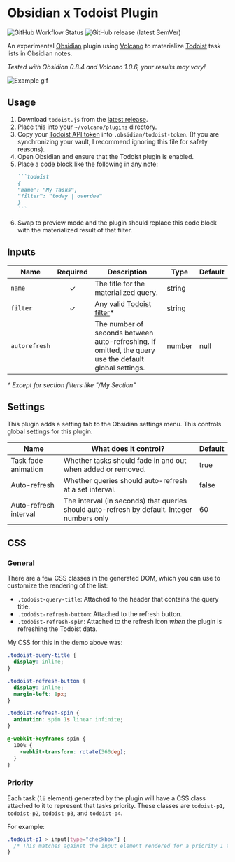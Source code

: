 # Obsidian x Todoist Plugin

![GitHub Workflow Status](https://img.shields.io/github/workflow/status/jamiebrynes7/obsidian-todoist-plugin/premerge?style=for-the-badge) ![GitHub release (latest SemVer)](https://img.shields.io/github/v/release/jamiebrynes7/obsidian-todoist-plugin?style=for-the-badge)

An experimental [Obsidian](https://obsidian.md/) plugin using [Volcano](https://github.com/kognise/volcano) to materialize [Todoist](https://todoist.com/) task lists in Obsidian notes.

_Tested with Obsidian 0.8.4 and Volcano 1.0.6, your results may vary!_

![Example gif](./.github/obsidian-todoist-sync.gif)

## Usage

1. Download `todoist.js` from the [latest release](https://github.com/jamiebrynes7/obsidian-todoist-plugin/releases).
2. Place this into your `~/volcano/plugins` directory.
3. Copy your [Todoist API token](https://todoist.com/prefs/integrations) into `.obsidian/todoist-token`. (If you are synchronizing your vault, I recommend ignoring this file for safety reasons).
4. Open Obsidian and ensure that the Todoist plugin is enabled.
5. Place a code block like the following in any note:
   ````markdown
   ```todoist
   {
   "name": "My Tasks",
   "filter": "today | overdue"
   }
   ```
   ````
6. Swap to preview mode and the plugin should replace this code block with the materialized result of that filter.

## Inputs

| Name          | Required | Description                                                                                           | Type   | Default |
| ------------- | :------: | ----------------------------------------------------------------------------------------------------- | ------ | ------- |
| `name`        |    ✓     | The title for the materialized query.                                                                 | string |         |
| `filter`      |    ✓     | Any valid [Todoist filter](https://get.todoist.help/hc/en-us/articles/205248842-Filters)*             | string |         |
| `autorefresh` |          | The number of seconds between auto-refreshing. If omitted, the query use the default global settings. | number | null    |

_* Except for section filters like "/My Section"_

## Settings

This plugin adds a setting tab to the Obsidian settings menu. This controls global settings for this plugin.

| Name                  | What does it control?                                                                       | Default |
| --------------------- | ------------------------------------------------------------------------------------------- | ------- |
| Task fade animation   | Whether tasks should fade in and out when added or removed.                                 | true    |
| Auto-refresh          | Whether queries should auto-refresh at a set interval.                                      | false   |
| Auto-refresh interval | The interval (in seconds) that queries should auto-refresh by default. Integer numbers only | 60      |

## CSS

### General

There are a few CSS classes in the generated DOM, which you can use to customize the rendering of the list:

- `.todoist-query-title`: Attached to the header that contains the query title.
- `.todoist-refresh-button`: Attached to the refresh button.
- `.todoist-refresh-spin`: Attached to the refresh icon _when_ the plugin is refreshing the Todoist data.

My CSS for this in the demo above was:

```css
.todoist-query-title {
  display: inline;
}

.todoist-refresh-button {
  display: inline;
  margin-left: 8px;
}

.todoist-refresh-spin {
  animation: spin 1s linear infinite;
}

@-webkit-keyframes spin {
  100% {
    -webkit-transform: rotate(360deg);
  }
}
```

### Priority

Each task (`li` element) generated by the plugin will have a CSS class attached to it to represent that tasks priority. These classes are `todoist-p1`, `todoist-p2`, `todoist-p3`, and `todoist-p4`.

For example:

```css
.todoist-p1 > input[type="checkbox"] {
  /* This matches against the input element rendered for a priority 1 task. */
}
```
